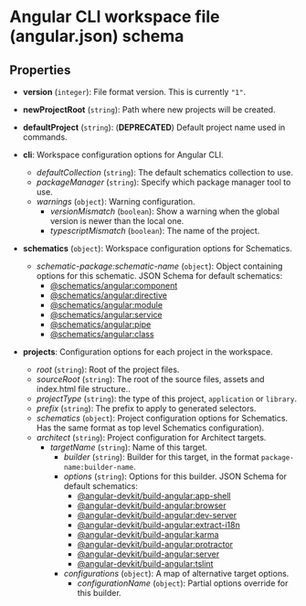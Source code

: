<!-- Links in /docs/documentation should NOT have `.md` at the end, because they end up in our wiki at release. -->

# Angular CLI workspace file (angular.json) schema

## Properties

- **version** (`integer`): File format version. This is currently `"1"`.

- **newProjectRoot** (`string`): Path where new projects will be created.

- **defaultProject** (`string`): (**DEPRECATED**) Default project name used in commands.

- **cli**: Workspace configuration options for Angular CLI.
  - *defaultCollection* (`string`): The default schematics collection to use.
  - *packageManager* (`string`): Specify which package manager tool to use.
  - *warnings* (`object`): Warning configuration.
    - *versionMismatch* (`boolean`): Show a warning when the global version is newer than the local one.
    - *typescriptMismatch* (`boolean`): The name of the project.

- **schematics** (`object`): Workspace configuration options for Schematics.
  - *schematic-package:schematic-name* (`object`): Object containing options for this schematic. JSON Schema for default schematics:
    - [@schematics/angular:component](https://github.com/angular/angular-cli/blob/v6.0.0-rc.8/packages/%40angular/cli/lib/config/schema.json#L74-L144)
    - [@schematics/angular:directive](https://github.com/angular/angular-cli/blob/v6.0.0-rc.8/packages/%40angular/cli/lib/config/schema.json#L145-L186)
    - [@schematics/angular:module](https://github.com/angular/angular-cli/blob/v6.0.0-rc.8/packages/%40angular/cli/lib/config/schema.json#L187-L223)
    - [@schematics/angular:service](https://github.com/angular/angular-cli/blob/v6.0.0-rc.8/packages/%40angular/cli/lib/config/schema.json#L224-L238)
    - [@schematics/angular:pipe](https://github.com/angular/angular-cli/blob/v6.0.0-rc.8/packages/%40angular/cli/lib/config/schema.json#L239-L269)
    - [@schematics/angular:class](https://github.com/angular/angular-cli/blob/v6.0.0-rc.8/packages/%40angular/cli/lib/config/schema.json#L270-L279)


- **projects**: Configuration options for each project in the workspace.
  - *root* (`string`): Root of the project files.
  - *sourceRoot* (`string`): The root of the source files, assets and index.html file structure..
  - *projectType* (`string`): the type of this project, `application` or `library`.
  - *prefix* (`string`): The prefix to apply to generated selectors.
  - *schematics* (`object`): Project configuration options for Schematics. Has the same format as top level Schematics configuration).
  - *architect* (`string`): Project configuration for Architect targets.
    - *targetName* (`string`): Name of this target.
      - *builder* (`string`): Builder for this target, in the format `package-name:builder-name`.
      - *options* (`string`): Options for this builder.
        JSON Schema for default schematics:
        - [@angular-devkit/build-angular:app-shell](https://github.com/angular/angular-cli/blob/v6.0.0-rc.8/packages/%40angular/cli/lib/config/schema.json#L489-L520)
        - [@angular-devkit/build-angular:browser](https://github.com/angular/angular-cli/blob/v6.0.0-rc.8/packages/%40angular/cli/lib/config/schema.json#L521-L906)
        - [@angular-devkit/build-angular:dev-server](https://github.com/angular/angular-cli/blob/v6.0.0-rc.8/packages/%40angular/cli/lib/config/schema.json#L907-L1028)
        - [@angular-devkit/build-angular:extract-i18n](https://github.com/angular/angular-cli/blob/v6.0.0-rc.8/packages/%40angular/cli/lib/config/schema.json#L1029-L1064)
        - [@angular-devkit/build-angular:karma](https://github.com/angular/angular-cli/blob/v6.0.0-rc.8/packages/%40angular/cli/lib/config/schema.json#L1065-L1267)
        - [@angular-devkit/build-angular:protractor](https://github.com/angular/angular-cli/blob/v6.0.0-rc.8/packages/%40angular/cli/lib/config/schema.json#L1268-L1323)
        - [@angular-devkit/build-angular:server](https://github.com/angular/angular-cli/blob/v6.0.0-rc.8/packages/%40angular/cli/lib/config/schema.json#L1324-L1518)
        - [@angular-devkit/build-angular:tslint](https://github.com/angular/angular-cli/blob/v6.0.0-rc.8/packages/%40angular/cli/lib/config/schema.json#L1519-L1594)
      - *configurations* (`object`): A map of alternative target options.
        - *configurationName* (`object`): Partial options override for this builder.
